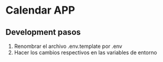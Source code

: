 # Calendar APP

## Development pasos

1. Renombrar el archivo .env.template por .env
2. Hacer los cambios respectivos en las variables de entorno


